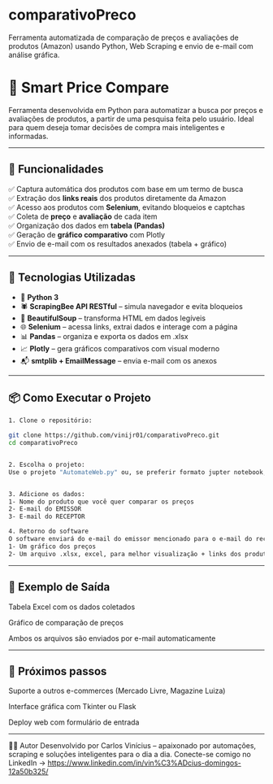 # comparativoPreco
Ferramenta automatizada de comparação de preços e avaliações de produtos (Amazon) usando Python, Web Scraping e envio de e-mail com análise gráfica.

# 🛒 Smart Price Compare

Ferramenta desenvolvida em Python para automatizar a busca por preços e avaliações de produtos, a partir de uma pesquisa feita pelo usuário. Ideal para quem deseja tomar decisões de compra mais inteligentes e informadas.

---

## 🚀 Funcionalidades

✅ Captura automática dos produtos com base em um termo de busca  
✅ Extração dos **links reais** dos produtos diretamente da Amazon  
✅ Acesso aos produtos com **Selenium**, evitando bloqueios e captchas  
✅ Coleta de **preço** e **avaliação** de cada item  
✅ Organização dos dados em **tabela (Pandas)**  
✅ Geração de **gráfico comparativo** com Plotly  
✅ Envio de e-mail com os resultados anexados (tabela + gráfico)

---

## 🧪 Tecnologias Utilizadas

- 🧠 **Python 3**
- 🕷️ **ScrapingBee API RESTful** – simula navegador e evita bloqueios
- 🥣 **BeautifulSoup** – transforma HTML em dados legíveis
- 🌐 **Selenium** – acessa links, extrai dados e interage com a página
- 📊 **Pandas** – organiza e exporta os dados em .xlsx
- 📈 **Plotly** – gera gráficos comparativos com visual moderno
- 📬 **smtplib + EmailMessage** – envia e-mail com os anexos

---

## 📦 Como Executar o Projeto

```bash
1. Clone o repositório:

git clone https://github.com/vinijr01/comparativoPreco.git
cd comparativoPreco


2. Escolha o projeto:
Use o projeto "AutomateWeb.py" ou, se preferir formato jupter notebook, use o "TesteAutomate.ipynb"


3. Adicione os dados:
1- Nome do produto que você quer comparar os preços
2- E-mail do EMISSOR
3- E-mail do RECEPTOR

4. Retorno do software
O software enviará do e-mail do emissor mencionado para o e-mail do receptor mencionado:
1- Um gráfico dos preços
2- Um arquivo .xlsx, excel, para melhor visualização + links dos produtos
```

---

## 📎 Exemplo de Saída
Tabela Excel com os dados coletados

Gráfico de comparação de preços

Ambos os arquivos são enviados por e-mail automaticamente

---

## 🤖 Próximos passos
 Suporte a outros e-commerces (Mercado Livre, Magazine Luiza)

 Interface gráfica com Tkinter ou Flask

 Deploy web com formulário de entrada

 ---

 🧑‍💻 Autor
Desenvolvido por Carlos Vinícius – apaixonado por automações, scraping e soluções inteligentes para o dia a dia.
Conecte-se comigo no LinkedIn -> https://www.linkedin.com/in/vin%C3%ADcius-domingos-12a50b325/
